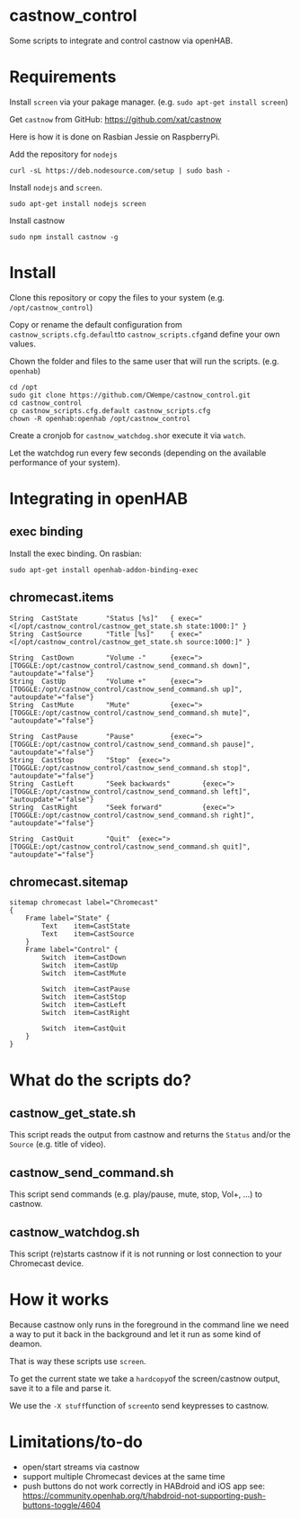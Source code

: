 # castnow_control
Some scripts to integrate and control castnow via openHAB.

# Requirements
Install `screen` via your pakage manager. (e.g. `sudo apt-get install screen`)

Get `castnow` from GitHub: https://github.com/xat/castnow

Here is how it is done on Rasbian Jessie on RaspberryPi.

Add the repository for `nodejs`
```
curl -sL https://deb.nodesource.com/setup | sudo bash -
```
Install `nodejs` and `screen`.
```
sudo apt-get install nodejs screen
```
Install castnow
```
sudo npm install castnow -g
```


# Install
Clone this repository or copy the files to your system (e.g. `/opt/castnow_control`)

Copy or rename the default configuration from `castnow_scripts.cfg.default`to `castnow_scripts.cfg`and define your own values.

Chown the folder and files to the same user that will run the scripts. (e.g. `openhab`)
```
cd /opt
sudo git clone https://github.com/CWempe/castnow_control.git
cd castnow_control
cp castnow_scripts.cfg.default castnow_scripts.cfg
chown -R openhab:openhab /opt/castnow_control
```

Create a cronjob for `castnow_watchdog.sh`or execute it via `watch`.

Let the watchdog run every few seconds (depending on the available performance of your system).

# Integrating in openHAB
## exec binding
Install the exec binding.
On rasbian:
```
sudo apt-get install openhab-addon-binding-exec
```
## chromecast.items
```
String  CastState       "Status [%s]"   { exec="<[/opt/castnow_control/castnow_get_state.sh state:1000:]" }
String  CastSource      "Title [%s]"    { exec="<[/opt/castnow_control/castnow_get_state.sh source:1000:]" }

String  CastDown        "Volume -"      {exec=">[TOGGLE:/opt/castnow_control/castnow_send_command.sh down]",     "autoupdate"="false"}
String  CastUp          "Volume +"      {exec=">[TOGGLE:/opt/castnow_control/castnow_send_command.sh up]",       "autoupdate"="false"}
String  CastMute        "Mute"          {exec=">[TOGGLE:/opt/castnow_control/castnow_send_command.sh mute]",     "autoupdate"="false"}

String  CastPause       "Pause"         {exec=">[TOGGLE:/opt/castnow_control/castnow_send_command.sh pause]",    "autoupdate"="false"}
String  CastStop        "Stop"  {exec=">[TOGGLE:/opt/castnow_control/castnow_send_command.sh stop]",     "autoupdate"="false"}
String  CastLeft        "Seek backwards"        {exec=">[TOGGLE:/opt/castnow_control/castnow_send_command.sh left]",     "autoupdate"="false"}
String  CastRight       "Seek forward"          {exec=">[TOGGLE:/opt/castnow_control/castnow_send_command.sh right]",    "autoupdate"="false"}

String  CastQuit        "Quit"  {exec=">[TOGGLE:/opt/castnow_control/castnow_send_command.sh quit]",     "autoupdate"="false"}
```

## chromecast.sitemap
```
sitemap chromecast label="Chromecast"
{
    Frame label="State" {
        Text    item=CastState
        Text    item=CastSource
    }
    Frame label="Control" {
        Switch  item=CastDown
        Switch  item=CastUp
        Switch  item=CastMute

        Switch  item=CastPause
        Switch  item=CastStop
        Switch  item=CastLeft
        Switch  item=CastRight

        Switch  item=CastQuit
    }
}
```

# What do the scripts do?
## castnow_get_state.sh
This script reads the output from castnow and returns the `Status` and/or the `Source` (e.g. title of video).

## castnow_send_command.sh
This script send commands (e.g. play/pause, mute, stop, Vol+, ...) to castnow.

## castnow_watchdog.sh
This script (re)starts castnow if it is not running or lost connection to your Chromecast device.

# How it works
Because castnow only runs in the foreground in the command line we need a way to put it back in the background and let it run as some kind of deamon.

That is way these scripts use `screen`.

To get the current state we take a `hardcopy`of the screen/castnow output, save it to a file and parse it.

We use the `-X stuff`function of `screen`to send keypresses to castnow.

# Limitations/to-do
- open/start streams via castnow
- support multiple Chromecast devices at the same time
- push buttons do not work correctly in HABdroid and iOS app
  see: https://community.openhab.org/t/habdroid-not-supporting-push-buttons-toggle/4604
